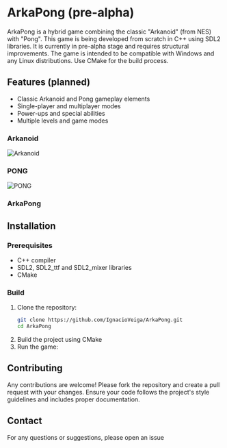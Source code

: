 # ArkaPong (pre-alpha)

ArkaPong is a hybrid game combining the classic "Arkanoid" (from NES) with "Pong". This game is being developed from scratch in C++ using SDL2 libraries. It is currently in pre-alpha stage and requires structural improvements. The game is intended to be compatible with Windows and any Linux distributions. Use CMake for the build process.

## Features (planned)
- Classic Arkanoid and Pong gameplay elements
- Single-player and multiplayer modes
- Power-ups and special abilities
- Multiple levels and game modes

### Arkanoid
![Arkanoid](https://images.squarespace-cdn.com/content/v1/5e004a01af59914152deea6d/1604237320287-Q5RPEEJ8B77OTM4OSGXV/Brick+Breaker.gif)

### PONG
![PONG](https://www.retrogames.cz/games/530/Pong-gameplay.gif)

### ArkaPong

## Installation

### Prerequisites
- C++ compiler
- SDL2, SDL2_ttf and SDL2_mixer libraries
- CMake

### Build
1. Clone the repository:
    ```sh
    git clone https://github.com/IgnacioVeiga/ArkaPong.git
    cd ArkaPong
    ```
2. Build the project using CMake
3. Run the game:

## Contributing
Any contributions are welcome! Please fork the repository and create a pull request with your changes. Ensure your code follows the project's style guidelines and includes proper documentation.

## Contact
For any questions or suggestions, please open an issue
